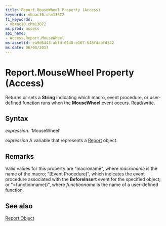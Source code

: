 ```yaml
---
title: Report.MouseWheel Property (Access)
keywords: vbaac10.chm13872
f1_keywords:
- vbaac10.chm13872
ms.prod: access
api_name:
- Access.Report.MouseWheel
ms.assetid: ea9d6443-abfd-6140-e167-548f4aafd342
ms.date: 06/08/2017
---
```



# Report.MouseWheel Property (Access)

Returns or sets a  **String** indicating which macro, event procedure, or user-defined function runs when the **MouseWheel** event occurs. Read/write.


## Syntax

 _expression_. 'MouseWheel'

 _expression_ A variable that represents a [Report](./Access.Report.md) object.


## Remarks

Valid values for this property are "macroname", where  _macroname_ is the name of the macro; "[Event Procedure]", which indicates the event procedure associated with the **BeforeInsert** event for the specified object; or "=functionname()", where _functionname_ is the name of a user-defined function.


## See also


[Report Object](Access.Report.md)

